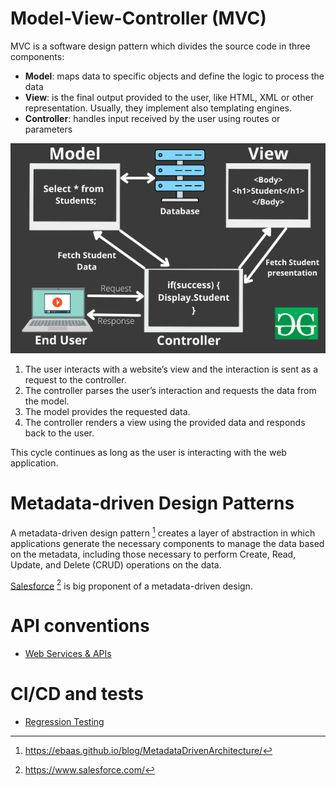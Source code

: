 # Model-View-Controller (MVC)

MVC is a software design pattern which divides the source code in three components:
- **Model**: maps data to specific objects and define the logic to process the data
- **View**: is the final output provided to the user, like HTML, XML or other representation. Usually, they implement also templating engines.
- **Controller**: handles input received by the user using routes or parameters

![](../../zzz_res/attachments/mvc-graph.png)

1. The user interacts with a website’s view and the interaction is sent as a request to the controller.
2. The controller parses the user’s interaction and requests the data from the model.
3. The model provides the requested data.
4. The controller renders a view using the provided data and responds back to the user. 
 
This cycle continues as long as the user is interacting with the web application.

# Metadata-driven Design Patterns

A metadata-driven design pattern [^mddp] creates a layer of abstraction in which applications generate the necessary components to manage the data based on the metadata, including those necessary to perform Create, Read, Update, and Delete (CRUD) operations on the data.

[Salesforce](../Cloud/Salesforce.md) [^salesforce] is big proponent of a metadata-driven design.

[^mddp]: https://ebaas.github.io/blog/MetadataDrivenArchitecture/
[^salesforce]: https://www.salesforce.com/

# API conventions

- [Web Services & APIs](../Web%20&%20Network%20Hacking/Web%20Services%20&%20APIs.md)

# CI/CD and tests

- [Regression Testing](../../Readwise/Articles/Yannick%20Merckx%20-%20Regression%20Testing%20The%20Key%20to%20Ensuring%20Software%20Quality%20and%20Reliability.md)